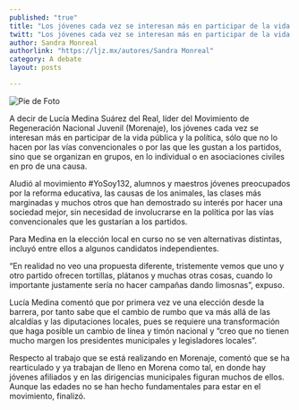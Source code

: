 ```yaml
---
published: "true"
title: "Los jóvenes cada vez se interesan más en participar de la vida pública: Lucía Medina"
twitt: "Los jóvenes cada vez se interesan más en participar de la vida pública: Lucía Medina"
author: Sandra Monreal
authorlink: "https://ljz.mx/autores/Sandra Monreal"
category: A debate
layout: posts

---
```


![Pie de Foto](http://i.imgur.com/BB5fQihm.jpg)

A decir de Lucía Medina Suárez del Real, líder del Movimiento de
Regeneración Nacional Juvenil (Morenaje), los jóvenes cada vez se interesan
más en participar de la vida pública y la política, sólo que no lo hacen
por las vías convencionales o por las que les gustan a los partidos, sino
que se organizan en grupos, en lo individual o en asociaciones civiles en
pro de una causa.

Aludió al movimiento #YoSoy132, alumnos y maestros jóvenes preocupados por
la reforma educativa, las causas de los animales, las clases más marginadas
y muchos otros que han demostrado su interés por hacer una sociedad mejor,
sin necesidad de involucrarse en la política por las vías convencionales
que les gustarían a los partidos.

Para Medina en la elección local en curso no se ven alternativas distintas,
incluyó entre ellos a algunos candidatos independientes.

“En realidad no veo una propuesta diferente, tristemente vemos que uno y
otro partido ofrecen tortillas, plátanos y muchas otras cosas, cuando lo
importante justamente sería no hacer campañas dando limosnas”, expuso.

Lucía Medina comentó que por primera vez ve una elección desde la barrera,
por tanto sabe que el cambio de rumbo que va más allá de las alcaldías y
las diputaciones locales, pues se requiere una transformación que haga
posible un cambio de línea y timón nacional y “creo que no tienen mucho
margen los presidentes municipales y legisladores locales”.

Respecto al trabajo que se está realizando en Morenaje, comentó que se ha
rearticulado y ya trabajan de lleno en Morena como tal, en donde hay
jóvenes afiliados y en las dirigencias municipales figuran muchos de ellos.
Aunque las edades no se han hecho fundamentales para estar en el
movimiento, finalizó.
